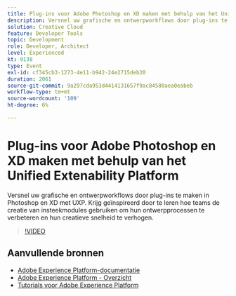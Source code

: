 ```yaml
---
title: Plug-ins voor Adobe Photoshop en XD maken met behulp van het Unified Extenability Platform
description: Versnel uw grafische en ontwerpworkflows door plug-ins te maken in Photoshop en XD met UXP. Krijg geïnspireerd door te leren hoe teams de creatie van insteekmodules gebruiken om hun ontwerpprocessen te verbeteren en hun creatieve snelheid te verhogen.
solution: Creative Cloud
feature: Developer Tools
topic: Development
role: Developer, Architect
level: Experienced
kt: 9138
type: Event
exl-id: cf345cb3-1273-4e11-b942-24e2715deb20
duration: 2061
source-git-commit: 9a297cda953d4414131657f9ac84580aea0eabeb
workflow-type: tm+mt
source-wordcount: '109'
ht-degree: 6%

---
```


# Plug-ins voor Adobe Photoshop en XD maken met behulp van het Unified Extenability Platform

Versnel uw grafische en ontwerpworkflows door plug-ins te maken in Photoshop en XD met UXP. Krijg geïnspireerd door te leren hoe teams de creatie van insteekmodules gebruiken om hun ontwerpprocessen te verbeteren en hun creatieve snelheid te verhogen.

>[!VIDEO](https://video.tv.adobe.com/v/337593/?quality=12&learn=on&hidetitle=true)

## Aanvullende bronnen

- [Adobe Experience Platform-documentatie](https://experienceleague.adobe.com/docs/experience-platform.html)
- [Adobe Experience Platform - Overzicht](https://experienceleague.adobe.com/docs/experience-platform/landing/home.html)
- [Tutorials voor Adobe Experience Platform](https://experienceleague.adobe.com/docs/platform-learn/tutorials/overview.html?lang=nl)
